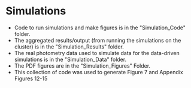 # Simulations
- Code to run simulations and make figures is in the "Simulation_Code" folder.
- The aggregated results/output (from running the simulations on the cluster) is in the "Simulation_Results" folder.
- The real photometry data used to simulate data for the data-driven simulations is in the "Simulation_Data" folder.
- The PDF figures are in the "Simulation_Figures" Folder.
- This collection of code was used to generate Figure 7 and Appendix Figures 12-15 
